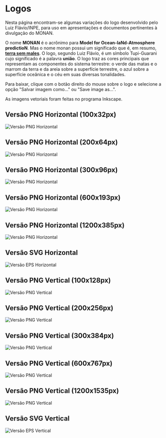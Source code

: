 # Logos

Nesta página encontram-se algumas variações do logo desenvolvido pelo Luiz Flávio/INPE, para uso em apresentações e documentos pertinentes à divulgação do MONAN. 

O nome **MONAN** é o acrônimo para **Model for Ocean-laNd-Atmosphere predictioN**. Mas o nome monan possui um significado que é, em resumo, [**terra sem males**](https://pt.wikipedia.org/wiki/Mon%C3%A3). O logo, segundo Luiz Flávio, é um símbolo Tupi-Guarani cujo significado é a palavra **união**. O logo traz as cores principais que representam as componentes do sistema terrestre: o verde das matas e o marrom da terra e da areia sobre a superfície terrestre, o azul sobre a superfície oceânica e o céu em suas diversas tonalidades.

Para baixar, clique com o botão direito do mouse sobre o logo e selecione a opção "Salvar imagem como..." ou "Save image as...".

As imagens vetoriais foram feitas no programa Inkscape. 

## Versão PNG Horizontal (100x32px)

![Versão PNG Horizontal](assets/logo_monan_hor_100x32.png)

## Versão PNG Horizontal (200x64px)

![Versão PNG Horizontal](assets/logo_monan_hor_200x64.png)

## Versão PNG Horizontal (300x96px)

![Versão PNG Horizontal](assets/logo_monan_hor_300x96.png)

## Versão PNG Horizontal (600x193px)

![Versão PNG Horizontal](assets/logo_monan_hor_600x193.png)

## Versão PNG Horizontal (1200x385px)

![Versão PNG Horizontal](assets/logo_monan_hor_1200x385.png)

## Versão SVG Horizontal

![Versão EPS Horizontal](assets/logo_monan_hor.svg)

## Versão PNG Vertical (100x128px)

![Versão PNG Vertical](assets/logo_monan_vert_100x128.png)

## Versão PNG Vertical (200x256px)

![Versão PNG Vertical](assets/logo_monan_vert_200x256.png)

## Versão PNG Vertical (300x384px)

![Versão PNG Vertical](assets/logo_monan_vert_300x384.png)

## Versão PNG Vertical (600x767px)

![Versão PNG Vertical](assets/logo_monan_vert_600x767.png)

## Versão PNG Vertical (1200x1535px)

![Versão PNG Vertical](assets/logo_monan_vert_1200x1535.png)

## Versão SVG Vertical

![Versão EPS Vertical](assets/logo_monan_vert.svg)
